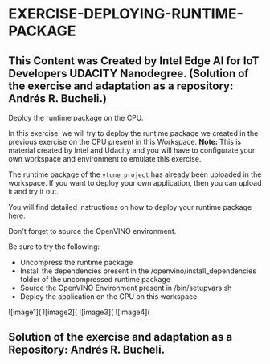 # EXERCISE-DEPLOYING-RUNTIME-PACKAGE

## This Content was Created by Intel Edge AI for IoT Developers UDACITY Nanodegree. (Solution of the exercise and adaptation as a repository: Andrés R. Bucheli.)

Deploy the runtime package on the CPU.

In this exercise, we will try to deploy the runtime package we created in the previous exercise on the CPU present in this Workspace. <strong>Note:</strong> This is material
created by Intel and Udacity and you will have to configurate your own workspace and environment to emulate this exercise.

The runtime package of the <code>vtune_project</code> has already been uploaded in the workspace. If you want to deploy your own application, then you can upload it and try it out.

You will find detailed instructions on how to deploy your runtime package [here](https://docs.openvinotoolkit.org/latest/_docs_install_guides_deployment_manager_tool.html).

Don't forget to source the OpenVINO environment.

Be sure to try the following:

* Uncompress the runtime package
* Install the dependencies present in the /openvino/install_dependencies folder of the uncompressed runtime package
* Source the OpenVINO Environment present in /bin/setupvars.sh
* Deploy the application on the CPU on this workspace

![image1](
![image2](
![image3](
![image4](

## Solution of the exercise and adaptation as a Repository: Andrés R. Bucheli.
